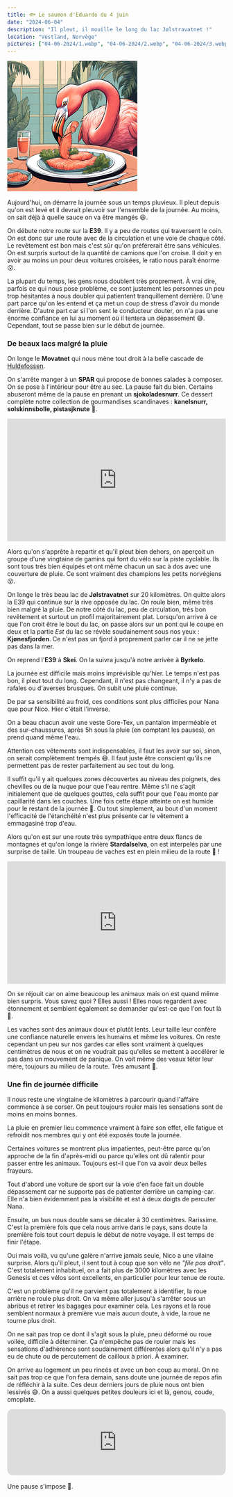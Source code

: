 ```yaml
---
title: 🐟 Le saumon d'Eduardo du 4 juin
date: "2024-06-04"
description: "Il pleut, il mouille le long du lac Jølstravatnet !"
location: "Vestland, Norvège"
pictures: ["04-06-2024/1.webp", "04-06-2024/2.webp", "04-06-2024/3.webp", "04-06-2024/4.webp", "04-06-2024/5.webp", "04-06-2024/6.webp", "04-06-2024/7.webp"]
---
```


![Saumon d'Eduardo](../saumon_eduardo.png)

Aujourd'hui, on démarre la journée sous un temps pluvieux. Il pleut depuis qu'on est levé et il devrait pleuvoir sur l'ensemble de la journée. Au moins, on sait déjà à quelle sauce on va être mangés 😆.

On débute notre route sur la **E39**. Il y a peu de routes qui traversent le coin. On est donc sur une route avec de la circulation et une voie de chaque côté. Le revêtement est bon mais c'est sûr qu'on préférerait être sans véhicules. On est surpris surtout de la quantité de camions que l'on croise. Il doit y en avoir au moins un pour deux voitures croisées, le ratio nous paraît énorme 😮. 

La plupart du temps, les gens nous doublent très proprement. À vrai dire, parfois ce qui nous pose problème, ce sont justement les personnes un peu trop hésitantes à nous doubler qui patientent tranquillement derrière. D'une part parce qu'on les entend et ça met un coup de stress d'avoir du monde derrière. D'autre part car si l'on sent le conducteur douter, on n'a pas une énorme confiance en lui au moment où il tentera un dépassement 😅. Cependant, tout se passe bien sur le début de journée.

### De beaux lacs malgré la pluie

On longe le **Movatnet** qui nous mène tout droit à la belle cascade de [Huldefossen](https://www.visitnorway.com/listings/huldefossen-waterfall/239016/).

On s'arrête manger à un **SPAR** qui propose de bonnes salades à composer. On se pose à l'intérieur pour être au sec. La pause fait du bien. Certains abuseront même de la pause en prenant un **sjokoladesnurr**. Ce dessert complète notre collection de gourmandises scandinaves : **kanelsnurr, solskinnsbolle,
pistasjknute** 🥮.

<div style="width: 100%; height: 0; position: relative; padding-bottom: 56%;"><iframe src="https://giphy.com/embed/BfHIMRAoD2iMx4wIpi" style="top: 0; left: 0; width: 100%; height: 100%; position: absolute; border: 0;" allowfullscreen scrolling="no" allow="encrypted-media;" class="giphy-embed"></iframe></div>

Alors qu'on s'apprête à repartir et qu'il pleut bien dehors, on aperçoit un groupe d'une vingtaine de gamins qui font du vélo sur la piste cyclable. Ils sont tous très bien équipés et ont même chacun un sac à dos avec une couverture de pluie. Ce sont vraiment des champions les petits norvégiens 😮.

On longe le très beau lac de **Jølstravatnet** sur 20 kilomètres. On quitte alors la E39 qui continue sur la rive opposée du lac. On roule bien, même très bien malgré la pluie. De notre côté du lac, peu de circulation, très bon revêtement et surtout un profil majoritairement plat. Lorsqu'on arrive à ce que l'on croit être le bout du lac, on passe alors sur un pont qui le coupe en deux et la partie *Est* du lac se révèle soudainement sous nos yeux : **Kjønesfjorden**. Ce n'est pas un fjord à proprement parler car il ne se jette pas dans la mer.

On reprend l'**E39** à **Skei**. On la suivra jusqu'à notre arrivée à **Byrkelo**.

La journée est difficile mais moins imprévisible qu'hier. Le temps n'est pas bon, il pleut tout du long. Cependant, il n'est pas changeant, il n'y a pas de rafales ou d'averses brusques. On subit une pluie continue.

De par sa sensibilité au froid, ces conditions sont plus difficiles pour Nana que pour Nico. Hier c'était l'inverse.

On a beau chacun avoir une veste Gore-Tex, un pantalon imperméable et des sur-chaussures, après 5h sous la pluie (en comptant les pauses), on prend quand même l'eau. 

Attention ces vêtements sont indispensables, il faut les avoir sur soi, sinon, on serait complètement trempés 😅. Il faut juste être conscient qu'ils ne permettent pas de rester parfaitement au sec tout du long.

Il suffit qu'il y ait quelques zones découvertes au niveau des poignets, des chevilles ou de la nuque pour que l'eau rentre. Même s'il ne s'agit initialement que de quelques gouttes, cela suffit pour que l'eau monte par capillarité dans les couches. Une fois cette étape atteinte on est humide pour le restant de la journée 🥶. Ou tout simplement, au bout d'un moment l'efficacité de l'étanchéité n'est plus présente car le vêtement a emmagasiné trop d'eau.

Alors qu'on est sur une route très sympathique entre deux flancs de montagnes et qu'on longe la rivière **Stardalselva**, on est interpelés par une surprise de taille. Un troupeau de vaches est en plein milieu de la route 🐄 !
 
<div style="width: 100%; height: 0; position: relative; padding-bottom: 56%;"><iframe src="https://giphy.com/embed/3ohs4dsfwr3J53qrS0" style="top: 0; left: 0; width: 100%; height: 100%; position: absolute; border: 0;" allowfullscreen scrolling="no" allow="encrypted-media;" class="giphy-embed"></iframe></div>

On se réjouit car on aime beaucoup les animaux mais on est quand même bien surpris. Vous savez quoi ? Elles aussi ! Elles nous regardent avec étonnement et semblent également se demander qu'est-ce que l'on fout là 🤣. 

Les vaches sont des animaux doux et plutôt lents. Leur taille leur confère une confiance naturelle envers les humains et même les voitures. On reste cependant un peu sur nos gardes car elles sont vraiment à quelques centimètres de nous et on ne voudrait pas qu'elles se mettent à accélérer le pas dans un mouvement de panique. On voit même des veaux téter leur mère, toujours au milieu de la route. Très amusant 🤗.

### Une fin de journée difficile

Il nous reste une vingtaine de kilomètres à parcourir quand l'affaire commence à se corser. On peut toujours rouler mais les sensations sont de moins en moins bonnes.

La pluie en premier lieu commence vraiment à faire son effet, elle fatigue et refroidit nos membres qui y ont été exposés toute la journée.

Certaines voitures se montrent plus impatientes, peut-être parce qu'on approche de la fin d'après-midi ou parce qu'elles ont dû ralentir pour passer entre les animaux. Toujours est-il que l'on va avoir deux belles frayeurs. 

Tout d'abord une voiture de sport sur la voie d'en face fait un double dépassement car ne supporte pas de patienter derrière un camping-car. Elle n'a bien évidemment pas la visibilité et est à deux doigts de percuter Nana. 

Ensuite, un bus nous double sans se décaler à 30 centimètres. Rarissime. C'est la première fois que cela nous arrive dans le pays, sans doute la première fois tout court depuis le début de notre voyage. Il est temps de finir l'étape.

Oui mais voilà, vu qu'une galère n'arrive jamais seule, Nico a une vilaine surprise. Alors qu'il pleut, il sent tout à coup que son vélo ne *"file pas droit"*. C'est totalement inhabituel, on a fait plus de 3000 kilomètres avec les Genesis et ces vélos sont excellents, en particulier pour leur tenue de route.

C'est un problème qu'il ne parvient pas totalement à identifier, la roue arrière ne roule plus droit. On va même aller jusqu'à s'arrêter sous un abribus et retirer les bagages pour examiner cela. Les rayons et la roue semblent normaux à première vue mais aucun doute, à vide, la roue ne tourne plus droit. 

On ne sait pas trop ce dont il s'agit sous la pluie, pneu déformé ou roue voilée, difficile à déterminer. Ça n'empêche pas de rouler mais les sensations d'adhérence sont soudainement différentes alors qu'il n'y a pas eu de chute ou de percutement de cailloux à priori. À examiner.

On arrive au logement un peu rincés et avec un bon coup au moral. On ne sait pas trop ce que l'on fera demain, sans doute une journée de repos afin de réfléchir à la suite. Ces deux derniers jours de pluie  nous ont bien lessivés 😅. On a aussi quelques petites douleurs ici et là, genou, coude, omoplate.

<iframe style="border-radius:12px" src="https://open.spotify.com/embed/track/6PypGyiu0Y2lCDBN1XZEnP?utm_source=generator" width="100%" height="152" frameBorder="0" allow="autoplay; clipboard-write; encrypted-media; picture-in-picture" loading="lazy"></iframe>

Une pause s'impose 😬.
